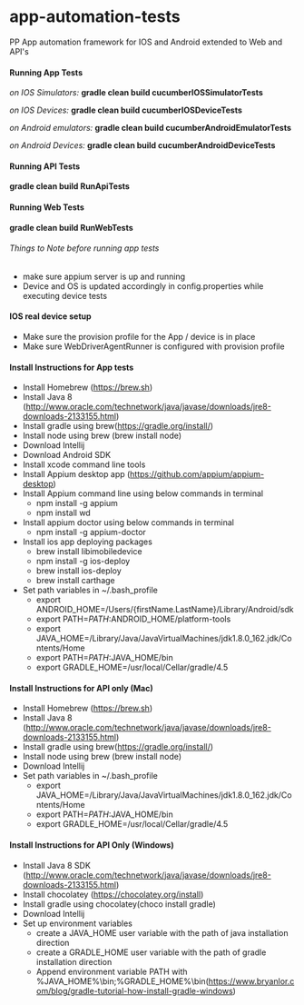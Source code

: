 
# app-automation-tests

PP App automation framework for IOS and Android extended to Web and API's

#### Running App Tests 
*on IOS Simulators:*  **gradle clean build cucumberIOSSimulatorTests**

*on IOS Devices:* **gradle clean build cucumberIOSDeviceTests**

*on Android emulators:* **gradle clean build cucumberAndroidEmulatorTests**

*on Android Devices:* **gradle clean build cucumberAndroidDeviceTests**

#### Running API Tests 
**gradle clean build RunApiTests**

#### Running Web Tests 
**gradle clean build RunWebTests**

###### Things to Note before running app tests

* make sure appium server is up and running
* Device and OS is updated accordingly in config.properties while executing device tests

#### IOS real device setup
* Make sure the provision profile for the App / device is in place
* Make sure WebDriverAgentRunner is configured with provision profile

#### Install Instructions for App tests
* Install Homebrew (https://brew.sh)
* Install Java 8 (http://www.oracle.com/technetwork/java/javase/downloads/jre8-downloads-2133155.html)
* Install gradle using brew(https://gradle.org/install/)
* Install node using brew (brew install node)
* Download Intellij 
* Download Android SDK
* Install xcode command line tools
* Install Appium desktop app (https://github.com/appium/appium-desktop)
* Install Appium command line using below commands in terminal
  * npm install -g appium
  * npm install wd
* Install appium doctor using below commands in terminal
  * npm install -g appium-doctor
* Install ios app deploying packages
  * brew install libimobiledevice
  * npm install -g ios-deploy
  * brew install ios-deploy
  * brew install carthage
* Set path variables in ~/.bash_profile
  * export ANDROID_HOME=/Users/{firstName.LastName}/Library/Android/sdk
  * export PATH=$PATH:$ANDROID_HOME/platform-tools
  * export JAVA_HOME=/Library/Java/JavaVirtualMachines/jdk1.8.0_162.jdk/Contents/Home
  * export PATH=$PATH:$JAVA_HOME/bin
  * export GRADLE_HOME=/usr/local/Cellar/gradle/4.5



#### Install Instructions for API only (Mac)
* Install Homebrew (https://brew.sh)
* Install Java 8 (http://www.oracle.com/technetwork/java/javase/downloads/jre8-downloads-2133155.html)
* Install gradle using brew(https://gradle.org/install/)
* Install node using brew (brew install node)
* Download Intellij 
* Set path variables in ~/.bash_profile
  * export JAVA_HOME=/Library/Java/JavaVirtualMachines/jdk1.8.0_162.jdk/Contents/Home
  * export PATH=$PATH:$JAVA_HOME/bin
  * export GRADLE_HOME=/usr/local/Cellar/gradle/4.5

#### Install Instructions for API Only (Windows)
* Install Java 8 SDK (http://www.oracle.com/technetwork/java/javase/downloads/jre8-downloads-2133155.html)
* Install chocolatey (https://chocolatey.org/install)
* Install gradle using chocolatey(choco install gradle)
* Download Intellij 
* Set up environment variables
    * create a JAVA_HOME user variable with the path of java installation direction
    * create a GRADLE_HOME user variable with the path of gradle installation direction
    * Append environment variable PATH with %JAVA_HOME%\bin;%GRADLE_HOME%\bin(https://www.bryanlor.com/blog/gradle-tutorial-how-install-gradle-windows)